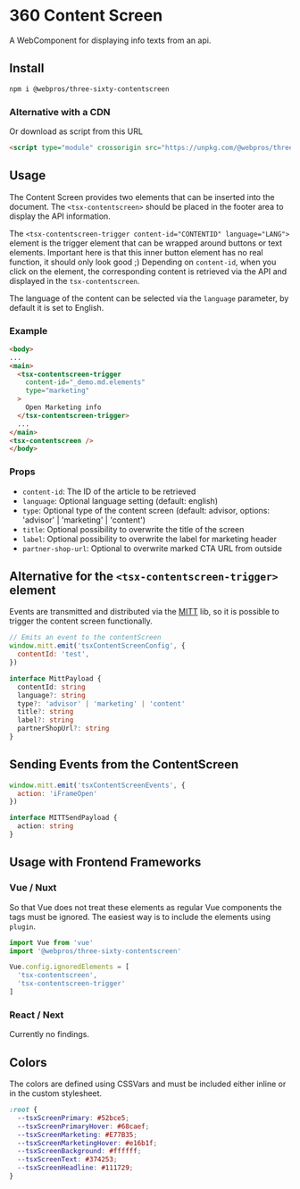 # 360 Content Screen
A WebComponent for displaying info texts from an api.

## Install 
```bash
npm i @webpros/three-sixty-contentscreen
```

### Alternative with a CDN 
Or download as script from this URL
```html
<script type="module" crossorigin src="https://unpkg.com/@webpros/three-sixty-contentscreen@1.0.3/dist/threeSixtyContentScreen.js"></script>
```

## Usage
The Content Screen provides two elements that can be inserted into the document. The `<tsx-contentscreen>` should be placed in the footer area to display the API information.

The `<tsx-contentscreen-trigger content-id="CONTENTID" language="LANG">` element is the trigger element that can be wrapped around buttons or text elements. Important here is that this inner button element has no real function, it should only look good ;) Depending on `content-id`, when you click on the element, the corresponding content is retrieved via the API and displayed in the `tsx-contentscreen`.

The language of the content can be selected via the `language` parameter, by default it is set to English.

### Example
```html
<body>
...
<main>
  <tsx-contentscreen-trigger
    content-id="_demo.md.elements"
    type="marketing"
  >
    Open Marketing info
  </tsx-contentscreen-trigger>
  ...
</main>
<tsx-contentscreen />
</body>
```

### Props
- `content-id`: The ID of the article to be retrieved
- `language`: Optional language setting (default: english)
- `type`: Optional type of the content screen (default: advisor, options: 'advisor' | 'marketing' | 'content')
- `title`: Optional possibility to overwrite the title of the screen
- `label`: Optional possibility to overwrite the label for marketing header
- `partner-shop-url`: Optional to overwrite marked CTA URL from outside

## Alternative for the `<tsx-contentscreen-trigger>` element
Events are transmitted and distributed via the [MITT](https://github.com/developit/mitt) lib, so it is possible to trigger the content screen functionally.

```js
// Emits an event to the contentScreen
window.mitt.emit('tsxContentScreenConfig', {
  contentId: 'test',
})
```

```ts
interface MittPayload {
  contentId: string
  language?: string
  type?: 'advisor' | 'marketing' | 'content'
  title?: string
  label?: string
  partnerShopUrl?: string
}
```

## Sending Events from the ContentScreen

```js
window.mitt.emit('tsxContentScreenEvents', {
  action: 'iFrameOpen'
})
```

```ts
interface MITTSendPayload {
  action: string
}
```

## Usage with Frontend Frameworks

### Vue / Nuxt 
So that Vue does not treat these elements as regular Vue components the tags must be ignored. The easiest way is to include the elements using `plugin`.

```js
import Vue from 'vue'
import '@webpros/three-sixty-contentscreen'

Vue.config.ignoredElements = [
  'tsx-contentscreen',
  'tsx-contentscreen-trigger'
]
```

### React / Next
Currently no findings.

## Colors
The colors are defined using CSSVars and must be included either inline or in the custom stylesheet.

```css
:root {
  --tsxScreenPrimary: #52bce5;
  --tsxScreenPrimaryHover: #68caef;
  --tsxScreenMarketing: #E77B35;
  --tsxScreenMarketingHover: #e16b1f;
  --tsxScreenBackground: #ffffff;
  --tsxScreenText: #374253;
  --tsxScreenHeadline: #111729;
}
```
